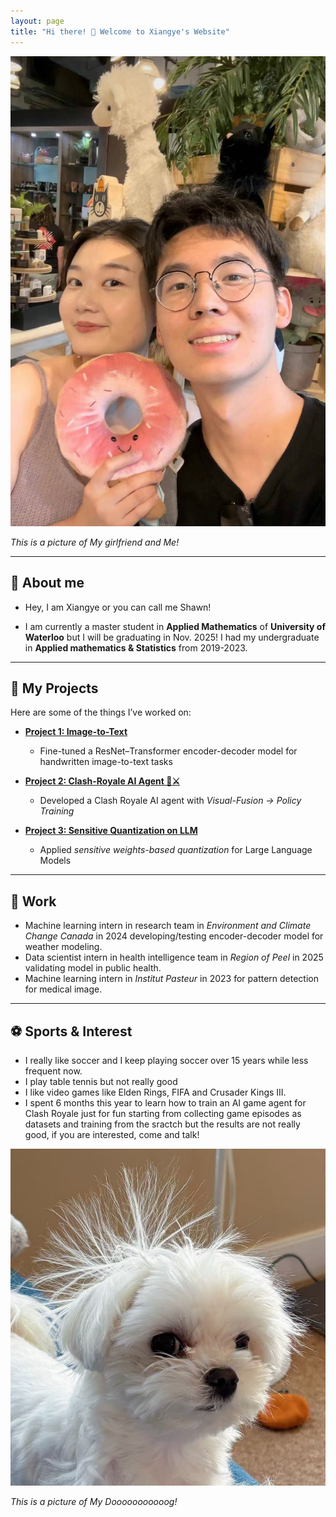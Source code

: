 ```yaml
---
layout: page
title: "Hi there! 👋 Welcome to Xiangye's Website"
---
```


![This is a picture of My girlfriend and Me!](pic.jpg)

*This is a picture of My girlfriend and Me!*

---

## 👤 About me
- Hey, I am Xiangye or you can call me Shawn!

- I am currently a master student in **Applied Mathematics** of **University of Waterloo** but I will be graduating in Nov. 2025! I had my undergraduate in **Applied mathematics & Statistics** from 2019-2023.


---

## 🚀 My Projects
Here are some of the things I’ve worked on:

- <i class="fas fa-microchip"></i> [**Project 1: Image-to-Text**](/projects/project1.md)  
  - Fine-tuned a ResNet–Transformer encoder-decoder model for handwritten image-to-text tasks  

- <i class="fas fa-microchip"></i> [**Project 2: Clash-Royale AI Agent 🏰⚔️**](/projects/project2.md)  
  - Developed a Clash Royale AI agent with *Visual-Fusion → Policy Training*  

- <i class="fas fa-microchip"></i> [**Project 3: Sensitive Quantization on LLM**](/projects/project3.html)  
  - Applied *sensitive weights-based quantization* for Large Language Models  

---

## 💼 Work
- Machine learning intern in research team in *Environment and Climate Change Canada* in 2024 developing/testing encoder-decoder model for weather modeling.
- Data scientist intern in health intelligence team in *Region of Peel* in 2025 validating model in public health.
- Machine learning intern in *Institut Pasteur* in 2023 for pattern detection for medical image.

---

## ⚽ Sports & Interest
- I really like soccer and I keep playing soccer over 15 years while less frequent now.
- I play table tennis but not really good
- I like video games like Elden Rings, FIFA and Crusader Kings III.
- I spent 6 months this year to learn how to train an AI game agent for Clash Royale just for fun starting from collecting game episodes as datasets and training from the sractch but the results are not really good, if you are interested, come and talk!

![This is a picture of Dooooog!](mydog.jpg)

*This is a picture of My Dooooooooooog!*

